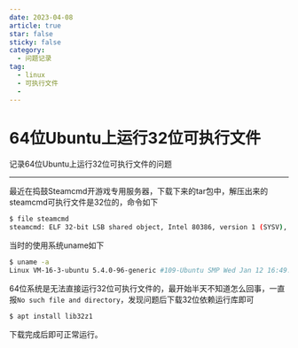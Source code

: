 ```yaml
---
date: 2023-04-08
article: true
star: false
sticky: false
category:
  - 问题记录
tag:
  - linux
  - 可执行文件
  - 
---
```

# 64位Ubuntu上运行32位可执行文件

记录64位Ubuntu上运行32位可执行文件的问题

<!-- more -->
---

最近在捣鼓Steamcmd开游戏专用服务器，下载下来的tar包中，解压出来的steamcmd可执行文件是32位的，命令如下

```sh
$ file steamcmd
steamcmd: ELF 32-bit LSB shared object, Intel 80386, version 1 (SYSV), dynamically linked, interpreter /lib/ld-linux.so.2, for GNU/Linux 2.6.24, BuildID[sha1]=230b2c1359fbcc9d738427efc5a5c31a69a4d16b, not stripped
```

当时的使用系统uname如下

```sh
$ uname -a
Linux VM-16-3-ubuntu 5.4.0-96-generic #109-Ubuntu SMP Wed Jan 12 16:49:16 UTC 2022 x86_64 x86_64 x86_64 GNU/Linux
```

64位系统是无法直接运行32位可执行文件的，最开始半天不知道怎么回事，一直报`No such file and directory`，发现问题后下载32位依赖运行库即可

```sh
$ apt install lib32z1
```

下载完成后即可正常运行。
